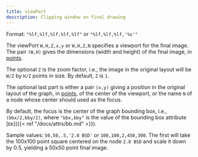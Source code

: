 ```yaml
---
title: viewPort
description: Clipping window on final drawing
---
```

Format: `"%lf,%lf,%lf,%lf,%lf"` or `"%lf,%lf,%lf,'%s'"`

The viewPort `W,H,Z,x,y` or `W,H,Z,N`
specifies a viewport for the final image. The pair `(W,H)` gives the
dimensions (width and height) of the final image, in
[points](/doc/info/attrs.html#points).

The optional `Z` is the zoom factor, i.e., the image in the original layout will be
`W/Z` by `H/Z` points in size. By default, `Z` is `1`.

The optional last part is either a pair `(x,y)` giving a position in the original layout of the
graph, in
[points](/doc/info/attrs.html#points), of the center of the viewport, or the name `N`
of a node whose center should used as the focus.

By default, the focus is the center of the graph bounding box, i.e.,
`(bbx/2,bby/2)`, where `"bbx,bby"` is the
value of the bounding box attribute [`bb`]({{< ref "/docs/attrs/bb.md" >}}).

Sample values: `50,50,.5,'2.8 BSD'` or `100,100,2,450,300`.
The first will take the 100x100 point square centered on the node `2.8 BSD`
and scale it down by 0.5, yielding a 50x50 point final image.
